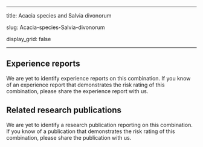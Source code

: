 ﻿---

title: Acacia species and Salvia divonorum

slug: Acacia-species-Salvia-divonorum

display\_grid: false

---

## Experience reports

We are yet to identify experience reports on this combination. If you know of an experience report that demonstrates the risk rating of this combination, please share the experience report with us.

## Related research publications

We are yet to identify a research publication reporting on this combination. If you know of a publication that demonstrates the risk rating of this combination, please share the publication with us.





